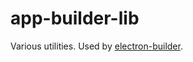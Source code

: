 # app-builder-lib

Various utilities. Used by [electron-builder](https://github.com/electron-userland/electron-builder).
